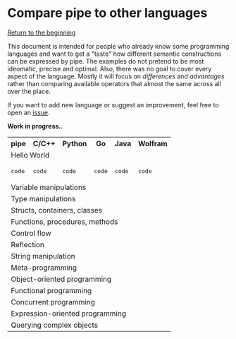 # Compare pipe to other languages
[Return to the beginning](README.md#get-started)<br/>

This document is intended for people who already know some programming languages and want to get a "taste" how different semantic constructions can be expressed by pipe. The examples do not pretend to be most ideomatic, precise and optimal. Also, there was no goal to cover every aspect of the language. Mostly it will focus on *differences* and *advantages* rather than comparing available operators that almost the same across all over the place. 

If you want to add new language or suggest an improvement, feel free to open an [issue](https://github.com/timfayz/pipe-lang/issues). 

**Work in progress..**

<table>
    <tr> 
        <th> pipe
        <th> C/C++
        <th> Python
        <th> Go
        <th> Java
        <th> Wolfram
    </tr>
    <tr>
        <td colspan="6">Hello World</td>
    </tr> 
    <tr> 
        <td>
        <pre>code</pre>
        </td>        
        <td> 
        <pre>code</pre>
        </td>
        <td>
        <pre>code</pre>
        </td>
        <td>
        <pre>code</pre>
        </td>
        <td>
        <pre>code</pre>
        </td>
        <td>
        <pre>code</pre>
        </td>
    </tr>
    <tr>
        <td colspan="6">Variable manipulations</td>
    </tr>
    <tr>
        <td colspan="6">Type manipulations</td>
    </tr>
    <tr>
        <td colspan="6">Structs, containers, classes</td>
    </tr>
    <tr>
        <td colspan="6">Functions, procedures, methods</td>
    </tr>
    <tr>
        <td colspan="6">Control flow</td>
    </tr>
    <tr>
        <td colspan="6">Reflection</td>
    </tr>
    <tr>
        <td colspan="6">String manipulation</td>
    </tr>
    <tr>
        <td colspan="6">Meta-programming</td>
    </tr>
    <tr>
        <td colspan="6">Object-oriented programming</td>
    </tr>
    <tr>
        <td colspan="6">Functional programming</td>
    </tr>
    <tr>
        <td colspan="6">Concurrent programming</td>
    </tr>
    <tr>
        <td colspan="6">Expression-oriented programming</td>
    </tr>
    <tr>
        <td colspan="6">Querying complex objects</td>
    </tr>
</table>